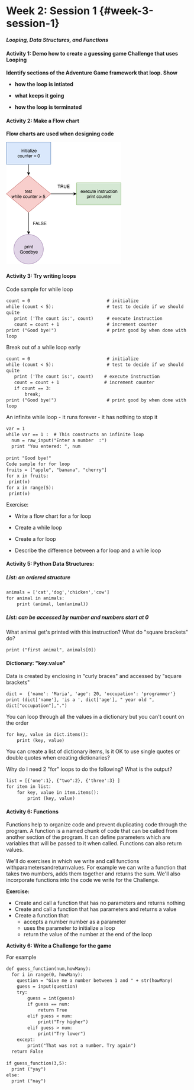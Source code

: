 # Week 2: Session 1 {#week-3-session-1}

_**Looping, Data Structures, and Functions**_

#### **Activity 1: Demo how to create a guessing game Challenge that uses Looping**

**Identify sections of the Adventure Game framework that loop. Show**

* **how the loop is intiated**

* **what keeps it going**

* **how the loop is terminated**

#### **Activity 2: Make a Flow chart**

**Flow charts are used when designing code**

![](/assets/flow-chart-while.png)

#### **Activity 3: Try writing loops**

Code sample for while loop

```
count = 0                             # initialize
while (count < 5):                    # test to decide if we should quite
   print ('The count is:', count)     # execute instruction
   count = count + 1                  # increment counter
print ("Good bye!")                   # print good by when done with loop
```

Break out of a while loop early

```
count = 0                             # initialize
while (count < 5):                    # test to decide if we should quite
   print ('The count is:', count)    # execute instruction
   count = count + 1                 # increment counter
   if count == 3:
       break;
print ("Good bye!")                   # print good by when done with loop
```

An infinite while loop - it runs forever - it has nothing to stop it

```
var = 1
while var == 1 :  # This constructs an infinite loop
  num = raw_input("Enter a number  :")
  print "You entered: ", num

print "Good bye!"
Code sample for for loop
fruits = ["apple", "banana", "cherry"]
for x in fruits:
 print(x)
for x in range(5):
 print(x)
```

Exercise:

* Write a flow chart for a for loop

* Create a while loop

* Create a for loop

* Describe the difference between a for loop and a while loop

#### Activity 5: Python Data Structures:

##### List: an ordered structure

```
animals = ['cat','dog','chicken','cow']
for animal in animals:
    print (animal, len(animal))
```

##### List: can be accessed by number and numbers start at 0

What animal get's printed with this instruction? What do "square brackets" do?

```
print ("first animal", animals[0])
```

#### Dictionary: "key:value"

Data is created by enclosing in "curly braces" and accessed by "square brackets"

```
dict =  {'name': 'Maria', 'age': 20, 'occupation': 'programmer'}
print (dict['name'], 'is a ', dict['age'], " year old ", dict["occupation"],".")
```

You can loop through all the values in a dictionary but you can't count on the order

```
for key, value in dict.items():
    print (key, value)
```

You can create a list of dictionary items,  Is it OK to use single quotes or double quotes when creating dictionaries?

Why do I need 2 "for" loops to do the following? What is the output?

```
list = [{'one':1}, {"two":2}, {'three':3} ]
for item in list:
    for key, value in item.items():
        print (key, value)
```

#### **Activity 6: Functions**

Functions help to organize code and prevent duplicating code through the program. A function is a named chunk of code that can be called from another section of the program. It can define parameters which are variables that will be passed to it when called. Functions can also return values.

We'll do exercises in which we write and call functions withparametersandreturnvalues. For example we can write a function that takes two numbers, adds them together and returns the sum. We'll also incorporate functions into the code we write for the Challenge.

**Exercise:**

* Create and call a function that has no parameters and returns nothing
* Create and call a function that has parameters and returns a value
* Create a function that:
  * accepts a number number as a parameter
  * uses the parameter to initialize a loop
  * return the value of the number at the end of the loop

**Activity 6: Write a Challenge for the game**

For example

```
def guess_function(num,howMany):
  for i in range(0, howMany):
    question = "Give me a number between 1 and " + str(howMany)
    guess = input(question)
    try:
        guess = int(guess)
        if guess == num:
            return True
        elif guess < num:
            print("Try higher")
        elif guess > num:
            print("Try lower")
    except:
        print("That was not a number. Try again")
  return False

if guess_function(3,5):
  print ("yay")
else:
  print ("nay")
```



